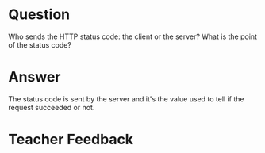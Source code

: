 # Question

Who sends the HTTP status code: the client or the server? What is the point of the status code?

# Answer

The status code is sent by the server and it's the value used to tell if the request succeeded or not.

# Teacher Feedback
